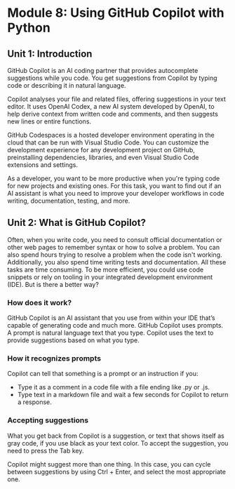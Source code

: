 # Module 8: Using GitHub Copilot with Python

## Unit 1: Introduction
GitHub Copilot is an AI coding partner that provides autocomplete suggestions while you code. You get suggestions from Copilot by typing code or describing it in natural language.

Copilot analyses your file and related files, offering suggestions in your text editor. It uses OpenAI Codex, a new AI system developed by OpenAI, to help derive context from written code and comments, and then suggests new lines or entire functions.

GitHub Codespaces is a hosted developer environment operating in the cloud that can be run with Visual Studio Code. You can customize the development experience for any development project on GitHub, preinstalling dependencies, libraries, and even Visual Studio Code extensions and settings.

As a developer, you want to be more productive when you're typing code for new projects and existing ones. For this task, you want to find out if an AI assistant is what you need to improve your developer workflows in code writing, documentation, testing, and more.

## Unit 2: What is GitHub Copilot?
Often, when you write code, you need to consult official documentation or other web pages to remember syntax or how to solve a problem. You can also spend hours trying to resolve a problem when the code isn't working. Additionally, you also spend time writing tests and documentation. All these tasks are time consuming. To be more efficient, you could use code snippets or rely on tooling in your integrated development environment (IDE). But is there a better way?

### How does it work?
GitHub Copilot is an AI assistant that you use from within your IDE that’s capable of generating code and much more. GitHub Copilot uses prompts. A prompt is natural language text that you type. Copilot uses the text to provide suggestions based on what you type.

###  How it recognizes prompts
Copilot can tell that something is a prompt or an instruction if you:

- Type it as a comment in a code file with a file ending like .py or .js.
- Type text in a markdown file and wait a few seconds for Copilot to return a response.

### Accepting suggestions
What you get back from Copilot is a suggestion, or text that shows itself as gray code, if you use black as your text color. To accept the suggestion, you need to press the Tab key.

Copilot might suggest more than one thing. In this case, you can cycle between suggestions by using Ctrl + Enter, and select the most appropriate one.
